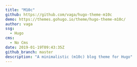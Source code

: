 ```yaml
---
title: "M10c"
github: https://github.com/vaga/hugo-theme-m10c
demo: https://themes.gohugo.io/theme/hugo-theme-m10c/
author: vaga
ssg:
  - Hugo
cms:
  - No Cms
date: 2019-01-19T09:43:35Z
github_branch: master
description: "A minimalistic (m10c) blog theme for Hugo"
---
```


